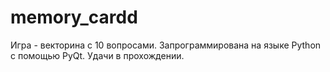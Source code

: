# memory_cardd
Игра - векторина с 10 вопросами.
Запрограммирована на языке Python с помощью PyQt.
Удачи в прохождении.
